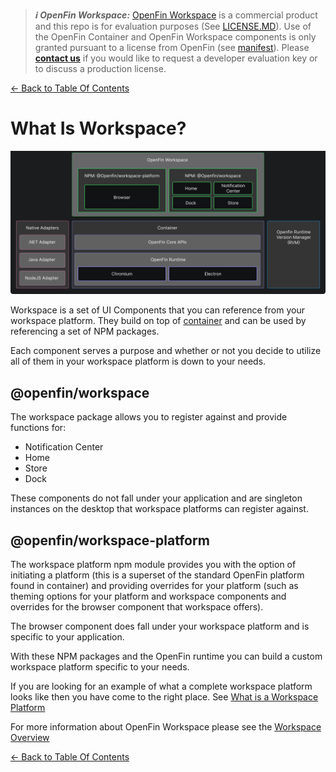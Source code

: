 > **_:information_source: OpenFin Workspace:_** [OpenFin Workspace](https://www.openfin.co/workspace/) is a commercial product and this repo is for evaluation purposes (See [LICENSE.MD](../LICENSE.MD)). Use of the OpenFin Container and OpenFin Workspace components is only granted pursuant to a license from OpenFin (see [manifest](../public/manifest.fin.json)). Please [**contact us**](https://www.openfin.co/workspace/poc/) if you would like to request a developer evaluation key or to discuss a production license.

[<- Back to Table Of Contents](../README.md)

# What Is Workspace?

![What is workspace?](./assets/workspace.png)

Workspace is a set of UI Components that you can reference from your workspace platform. They build on top of [container](./what-is-container.md) and can be used by referencing a set of NPM packages.

Each component serves a purpose and whether or not you decide to utilize all of them in your workspace platform is down to your needs.

## @openfin/workspace

The workspace package allows you to register against and provide functions for:

- Notification Center
- Home
- Store
- Dock

These components do not fall under your application and are singleton instances on the desktop that workspace platforms can register against.

## @openfin/workspace-platform

The workspace platform npm module provides you with the option of initiating a platform (this is a superset of the standard OpenFin platform found in container) and providing overrides for your platform (such as theming options for your platform and workspace components and overrides for the browser component that workspace offers).

The browser component does fall under your workspace platform and is specific to your application.

With these NPM packages and the OpenFin runtime you can build a custom workspace platform specific to your needs.

If you are looking for an example of what a complete workspace platform looks like then you have come to the right place. See [What is a Workspace Platform](./what-is-workspace-platform.md)

For more information about OpenFin Workspace please see the [Workspace Overview](https://developers.openfin.co/of-docs/docs/overview-of-workspace)

[<- Back to Table Of Contents](../README.md)
